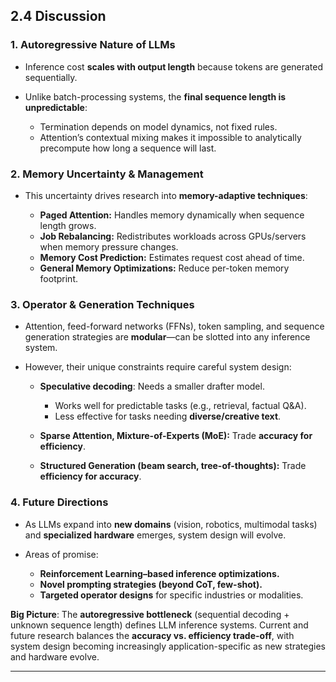 ## **2.4 Discussion**

### 1. **Autoregressive Nature of LLMs**

* Inference cost **scales with output length** because tokens are generated sequentially.
* Unlike batch-processing systems, the **final sequence length is unpredictable**:

  * Termination depends on model dynamics, not fixed rules.
  * Attention’s contextual mixing makes it impossible to analytically precompute how long a sequence will last.



### 2. **Memory Uncertainty & Management**

* This uncertainty drives research into **memory-adaptive techniques**:

  * **Paged Attention:** Handles memory dynamically when sequence length grows.
  * **Job Rebalancing:** Redistributes workloads across GPUs/servers when memory pressure changes.
  * **Memory Cost Prediction:** Estimates request cost ahead of time.
  * **General Memory Optimizations:** Reduce per-token memory footprint.



### 3. **Operator & Generation Techniques**

* Attention, feed-forward networks (FFNs), token sampling, and sequence generation strategies are **modular**—can be slotted into any inference system.
* However, their unique constraints require careful system design:

  * **Speculative decoding**: Needs a smaller drafter model.

    * Works well for predictable tasks (e.g., retrieval, factual Q\&A).
    * Less effective for tasks needing **diverse/creative text**.
  
  * **Sparse Attention, Mixture-of-Experts (MoE):** Trade **accuracy for efficiency**.

  * **Structured Generation (beam search, tree-of-thoughts):** Trade **efficiency for accuracy**.



### 4. **Future Directions**

* As LLMs expand into **new domains** (vision, robotics, multimodal tasks) and **specialized hardware** emerges, system design will evolve.

* Areas of promise:

  * **Reinforcement Learning–based inference optimizations.**
  * **Novel prompting strategies (beyond CoT, few-shot).**
  * **Targeted operator designs** for specific industries or modalities.


**Big Picture**:
The **autoregressive bottleneck** (sequential decoding + unknown sequence length) defines LLM inference systems. Current and future research balances the **accuracy vs. efficiency trade-off**, with system design becoming increasingly application-specific as new strategies and hardware evolve.

---



